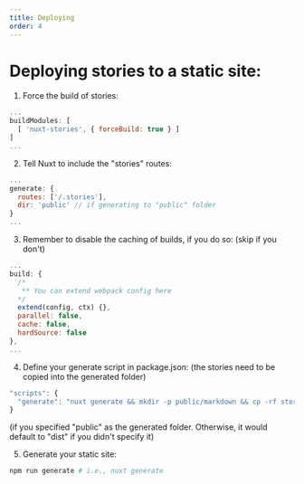 ```yaml
---
title: Deploying
order: 4
---
```


# Deploying stories to a static site:

1. Force the build of stories:

```js
...
buildModules: [
  [ 'nuxt-stories', { forceBuild: true } ]
]
...
```

2. Tell Nuxt to include the "stories" routes: 

```js
...
generate: {
  routes: ['/.stories'],
  dir: 'public' // if generating to "public" folder
}
...
```

3. Remember to disable the caching of builds, if you do so: (skip if you don't)

```js
...
build: {
  /*
   ** You can extend webpack config here
  */
  extend(config, ctx) {},
  parallel: false,
  cache: false,
  hardSource: false
},
...
```
4. Define your generate script in package.json: (the stories need to be copied into the generated folder)

```js
"scripts": {
  "generate": "nuxt generate && mkdir -p public/markdown && cp -rf stories/* public/markdown",
}
```

(if you specified "public" as the generated folder. Otherwise, it would default to "dist" if you didn't specify it)


5. Generate your static site:
```bash
npm run generate # i.e., nuxt generate
```
